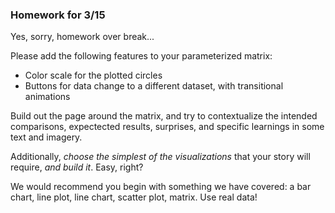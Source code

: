 ### Homework for 3/15

Yes, sorry, homework over break...

Please add the following features to your parameterized matrix:

- Color scale for the plotted circles
- Buttons for data change to a different dataset, with transitional animations

Build out the page around the matrix, and try to contextualize the intended comparisons, expectected results, surprises, and specific learnings in some text and imagery.


Additionally, *choose the simplest of the visualizations* that your story will require, *and build it*. Easy, right? 

We would recommend you begin with something we have covered: a bar chart, line plot, line chart, scatter plot, matrix. Use  real data!
